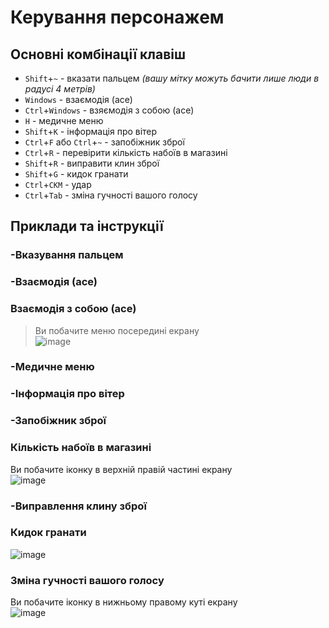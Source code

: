 # Керування персонажем
## Основні комбінації клавіш
- `Shift`+`~` - вказати пальцем *(вашу мітку можуть бачити лише люди в радусі 4 метрів)*
- `Windows` - взаємодія (асе)
- `Ctrl`+`Windows` - взяємодія з собою (асе)
- `H` - медичне меню
- `Shift`+`K` - інформація про вітер
- `Ctrl`+`F` або `Ctrl`+`~` - запобіжник зброї
- `Ctrl`+`R` - перевірити кількість набоїв в магазині
- `Shift`+`R` - виправити клин зброї
- `Shift`+`G` - кидок гранати
- `Ctrl`+`СКМ` - удар
- `Ctrl`+`Tab` - зміна гучності вашого голосу

## Приклади та інструкції
### -Вказування пальцем

### -Взаємодія (асе)

### Взаємодія з собою (асе)
> Ви побачите меню посередині екрану  
> ![image](https://github.com/vsrJaguar/Materials/assets/144080908/c891e795-1d9d-43d8-bf9f-c216b77d2f64)

### -Медичне меню

### -Інформація про вітер

### -Запобіжник зброї 

### Кількість набоїв в магазині
Ви побачите іконку в верхній правій частині екрану  
![image](https://github.com/vsrJaguar/Materials/assets/144080908/b7bc0809-d69f-4e8b-abba-b1cac3b810b9)

### -Виправлення клину зброї

### Кидок гранати
![image](https://github.com/vsrJaguar/Materials/assets/144080908/c908c34f-2458-4b04-b8f1-4d0a462cb57c)

### Зміна гучності вашого голосу
Ви побачите іконку в нижньому правому куті екрану  
![image](https://github.com/vsrJaguar/Materials/assets/144080908/2d42e73a-4f96-48ae-ba41-3e60f730ae81)
